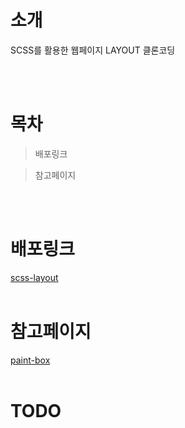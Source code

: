 # 소개

SCSS를 활용한 웹페이지 LAYOUT 클론코딩

<br><br>

# 목차

> 배포링크

> 참고페이지

<br><br>

# 배포링크

[scss-layout](https://uzleem.github.io/scss-layout2/)
<br><br>

# 참고페이지

[paint-box](https://paint-box.com/)
<br><br>

# TODO

<br><br>

